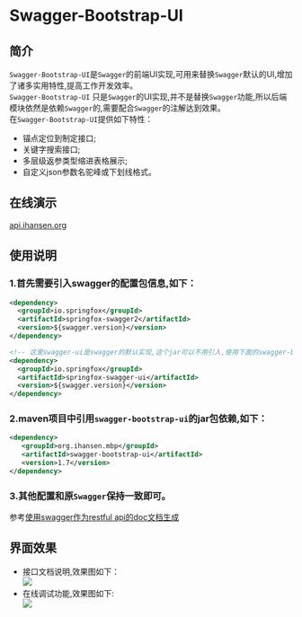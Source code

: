 # Swagger-Bootstrap-UI 

## 简介  
`Swagger-Bootstrap-UI`是`Swagger`的前端UI实现,可用来替换`Swagger`默认的UI,增加了诸多实用特性,提高工作开发效率。    
`Swagger-Bootstrap-UI` 只是`Swagger`的UI实现,并不是替换`Swagger`功能,所以后端模块依然是依赖`Swagger`的,需要配合`Swagger`的注解达到效果。  
在`Swagger-Bootstrap-UI`提供如下特性：  
- 锚点定位到制定接口;
- 关键字搜索接口;
- 多层级返参类型缩进表格展示;
- 自定义json参数名驼峰或下划线格式。

## 在线演示    
[api.ihansen.org](https://api.ihansen.org/swagger-doc.html#/get_%2Fsample%2Fcomp)  

## 使用说明  
### 1.首先需要引入swagger的配置包信息,如下：
```xml
<dependency>
  <groupId>io.springfox</groupId>
  <artifactId>springfox-swagger2</artifactId>
  <version>${swagger.version}</version>
</dependency>

<!-- 这里swagger-ui是swagger的默认实现,这个jar可以不用引入,使用下面的swagger-bootstrap-ui替代-->
<dependency>
  <groupId>io.springfox</groupId>
  <artifactId>springfox-swagger-ui</artifactId>
  <version>${swagger.version}</version>
</dependency>
```

### 2.maven项目中引用`swagger-bootstrap-ui`的jar包依赖,如下：
```xml
<dependency>
   <groupId>org.ihansen.mbp</groupId>
   <artifactId>swagger-bootstrap-ui</artifactId>
   <version>1.7</version>
</dependency>
```
### 3.其他配置和原`Swagger`保持一致即可。  
参考[使用swagger作为restful api的doc文档生成](https://www.cnblogs.com/woshimrf/p/5863318.htm)  

## 界面效果
* 接口文档说明,效果图如下：  
![](https://static-ali.ihansen.org/img/swagger-doc/ec8a86ad-8038-4ee2-8264-5c0491fc285c.png)  
* 在线调试功能,效果图如下:  
![](https://static-ali.ihansen.org/img/swagger-doc/170a4932-ee45-4ed7-9583-5239eb76aeff.png)   
